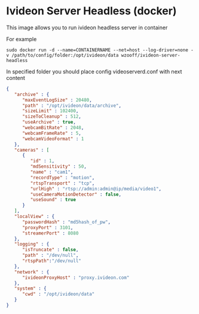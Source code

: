 # Ivideon Server Headless (docker)

This image allows you to run ivideon headless server in container

For example
```
sudo docker run -d --name=CONTAINERNAME --net=host --log-driver=none -v /path/to/config/folder:/opt/ivideon/data wzooff/ivideon-server-headless
```
In specified folder you should place config videoserverd.conf with next content
```json
{
   "archive" : {
      "maxEventLogSize" : 20480,
      "path" : "/opt/ivideon/data/archive",
      "sizeLimit" : 102400,
      "sizeToCleanup" : 512,
      "useArchive" : true,
      "webcamBitRate" : 2048,
      "webcamFrameRate" : 5,
      "webcamVideoFormat" : 1
   },
   "cameras" : [
      {
         "id" : 1,
         "mdSensitivity" : 50,
         "name" : "cam1",
         "recordType" : "motion",
         "rtspTransport" : "tcp",
         "urlHigh" : "rtsp://admin:admin@ip/media/video1",
         "useCameraMotionDetector" : false,
         "useSound" : true
      }
   ],
   "localView" : {
      "passwordHash" : "md5hash_of_pw",
      "proxyPort" : 3101,
      "streamerPort" : 8080
   },
   "logging" : {
      "isTruncate" : false,
      "path" : "/dev/null",
      "rtspPath":"/dev/null"
   },
   "network" : {
      "ivideonProxyHost" : "proxy.ivideon.com"
   },
   "system" : {
      "cwd" : "/opt/ivideon/data"
   }
}
```
